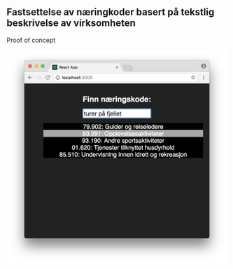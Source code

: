 ## Fastsettelse av næringkoder basert på tekstlig beskrivelse av virksomheten

Proof of concept 

![alt text](screenshot.png "Title")
